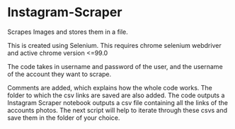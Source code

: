 # Instagram-Scraper
Scrapes Images and stores them in a file.

This is created using Selenium. This requires chrome selenium webdriver and active chrome version <=99.0

The code takes in username and password of the user, and the username of the account they want to scrape.

Comments are added, which explains how the whole code works. The folder to which the csv links are saved are also added. The code outputs a Instagram Scraper notebook outputs a csv file containing all the links of the accounts photos. The next script will help to iterate through these csvs and save them in the folder of your choice.

